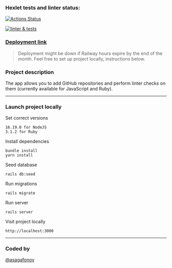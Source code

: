 ### Hexlet tests and linter status:
[![Actions Status](https://github.com/asagafonov/rails-project-66/workflows/hexlet-check/badge.svg)](https://github.com/asagafonov/rails-project-66/actions)

[![linter & tests](https://github.com/asagafonov/rails-project-66/actions/workflows/linter-and-tests.yml/badge.svg)](https://github.com/asagafonov/rails-project-66/actions/workflows/linter-and-tests.yml)


### [Deployment link](https://rails-code-analyzer.up.railway.app)

> Deployment might be down if Railway hours expire by the end of the month. Feel free to set up project locally, instructions below.

### Project description

The app allows you to add GitHub repositories and perform linter checks on them (currently available for JavaScript and Ruby).

<hr>

### Launch project locally

Set correct versions
```
16.19.0 for NodeJS
3.1.2 for Ruby
```

Install dependencies
```
bundle install
yarn install
```

Seed database
```
rails db:seed
```

Run migrations
```
rails migrate
```

Run server
```
rails server
```

Visit project locally
```
http://localhost:3000
```

<hr>

### Coded by

[@asagafonov](https://github.com/asagafonov)
